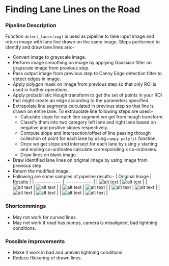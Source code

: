 # **Finding Lane Lines on the Road** 

### Pipeline Description

Function `detect_lanes(img)` is used as pipeline to take input image and return image with lane line drawn on the same image. Steps performed to identify and draw lane lines are:-
  - Convert image to grayscale image.
  - Perform image smoothing on image by applying Gaussian filter on grayscale image from previous step.
  - Pass output image from previous step to Canny Edge detection filter to detect edges in image.
  - Apply polygon mask on image from previous step so that only ROI is used in further operations.
  - Apply probabilistic Hough transform to get the set of points in your ROI that might create an edge according to the parameters specified.
  - Extrapolate line segments calculated in previous step so that line is drawn on entire lane. To extrapolate line following steps are used:-
  	* Calculate slope for each line segment we get from hough transform.
  	* Classify them into two category left lane and right lane based on negative and positive slopes respectively.
  	* Compute slope and intersection/offset of line passing through collection of point for each lane by using `numpy polyfit` function.
  	* Once we get slope and intersect for each lane by using y starting and ending co-ordinates calculate corresponding x co-ordinates.
  	* Draw lines on blank image.
- Draw identified lane lines on original image by using image from previous step.
- Return the modified image.
- Following are some samples of pipeline results:-
| Original Image  | Results |
| ------------- | ------------- |
| ![alt text](test_images/solidWhiteCurve.jpg "original image")  | ![alt text](test_images_output/solidWhiteCurve.jpg "original image")  |
| ![alt text](test_images/solidWhiteRight.jpg "original image")  | ![alt text](test_images_output/solidWhiteRight.jpg "original image")  |
| ![alt text](test_images/solidYellowCurve.jpg "original image")  | ![alt text](test_images_output/solidYellowCurve.jpg "original image")  |
| ![alt text](test_images/solidYellowCurve2.jpg "original image")  | ![alt text](test_images_output/solidYellowCurve2.jpg "original image")  |
| ![alt text](test_images/solidYellowLeft.jpg "original image")  | ![alt text](test_images_output/solidYellowLeft.jpg "original image")  |
| ![alt text](test_images/whiteCarLaneSwitch.jpg "original image")  | ![alt text](test_images_output/whiteCarLaneSwitch.jpg "original image")  |
### Shortcommings
- May not work for curved lines.
- May not work if road has bumps, camera is misaligned, bad lightning conditions.

### Possible Improvements
- Make it work in bad and uneven lightning conditions.
- Reduce flickering of drawn lines.